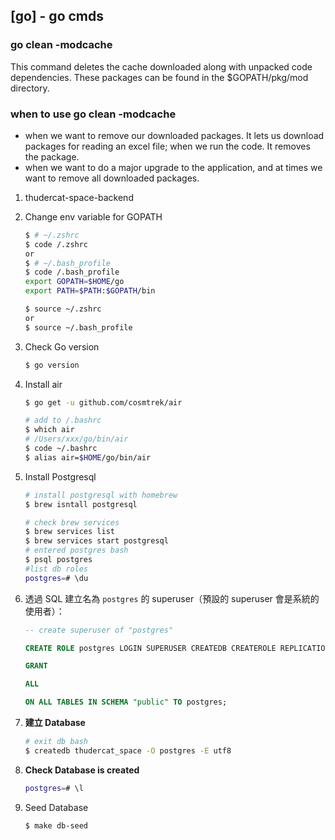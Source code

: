 ## [go] - go cmds

### go clean -modcache
This command deletes the cache downloaded along with unpacked code dependencies. These packages can be found in the $GOPATH/pkg/mod directory.

### when to use go clean -modcache
* when we want to remove our downloaded packages. It lets us download packages for reading an excel file; when we run the code. It removes the package.
* when we want to do a major upgrade to the application, and at times we want to remove all downloaded packages.

1. thudercat-space-backend

2. Change env variable for GOPATH

   ```bash
   $ # ~/.zshrc
   $ code /.zshrc
   or
   $ # ~/.bash_profile
   $ code /.bash_profile
   export GOPATH=$HOME/go
   export PATH=$PATH:$GOPATH/bin

   $ source ~/.zshrc
   or
   $ source ~/.bash_profile
   ```

3. Check Go version

   ```bash
   $ go version
   ```



4. Install air

   ```bash
   $ go get -u github.com/cosmtrek/air

   # add to /.bashrc
   $ which air
   # /Users/xxx/go/bin/air
   $ code ~/.bashrc
   $ alias air=$HOME/go/bin/air
   ```



5. Install Postgresql

   ```bash
   # install postgresql with homebrew
   $ brew isntall postgresql

   # check brew services
   $ brew services list
   $ brew services start postgresql
   # entered postgres bash
   $ psql postgres
   #list db roles
   postgres=# \du

   ```



6. 透過 SQL 建立名為 `postgres` 的 superuser（預設的 superuser 會是系統的使用者）：

   ```sql
   -- create superuser of "postgres"

   CREATE ROLE postgres LOGIN SUPERUSER CREATEDB CREATEROLE REPLICATION BYPASSRLS;

   GRANT

   ALL

   ON ALL TABLES IN SCHEMA "public" TO postgres;

   ```

7. **建立 Database**



   ```bash
   # exit db bash
   $ createdb thudercat_space -O postgres -E utf8
   ```

8. **Check Database is created**

   ```bash
   postgres=# \l
   ```

9. Seed Database

   ```bash
   $ make db-seed
   ```



